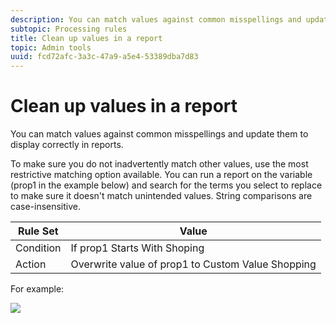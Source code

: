 ```yaml
---
description: You can match values against common misspellings and update them to display correctly in reports.
subtopic: Processing rules
title: Clean up values in a report
topic: Admin tools
uuid: fcd72afc-3a3c-47a9-a5e4-53389dba7d83
---
```


# Clean up values in a report

You can match values against common misspellings and update them to display correctly in reports.

To make sure you do not inadvertently match other values, use the most restrictive matching option available. You can run a report on the variable (prop1 in the example below) and search for the terms you select to replace to make sure it doesn't match unintended values. String comparisons are case-insensitive.

|  Rule Set  | Value  |
|---|---|
|  Condition  | If prop1 Starts With Shoping  |
|  Action  | Overwrite value of prop1 to Custom Value Shopping  |

For example: 

![](assets/clean-up-values-in-report.png)

